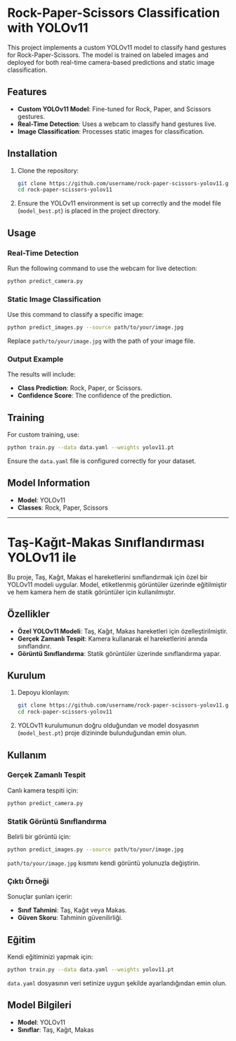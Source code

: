 # Rock-Paper-Scissors Classification with YOLOv11

This project implements a custom YOLOv11 model to classify hand gestures for Rock-Paper-Scissors. The model is trained on labeled images and deployed for both real-time camera-based predictions and static image classification.

## Features
- **Custom YOLOv11 Model**: Fine-tuned for Rock, Paper, and Scissors gestures.
- **Real-Time Detection**: Uses a webcam to classify hand gestures live.
- **Image Classification**: Processes static images for classification.

## Installation

1. Clone the repository:
   ```bash
   git clone https://github.com/username/rock-paper-scissors-yolov11.git
   cd rock-paper-scissors-yolov11
   ```

2. Ensure the YOLOv11 environment is set up correctly and the model file (`model_best.pt`) is placed in the project directory.

## Usage

### Real-Time Detection
Run the following command to use the webcam for live detection:
```bash
python predict_camera.py
```

### Static Image Classification
Use this command to classify a specific image:
```bash
python predict_images.py --source path/to/your/image.jpg
```

Replace `path/to/your/image.jpg` with the path of your image file.

### Output Example
The results will include:
- **Class Prediction**: Rock, Paper, or Scissors.
- **Confidence Score**: The confidence of the prediction.

## Training
For custom training, use:
```bash
python train.py --data data.yaml --weights yolov11.pt
```
Ensure the `data.yaml` file is configured correctly for your dataset.

## Model Information
- **Model**: YOLOv11
- **Classes**: Rock, Paper, Scissors

---

# Taş-Kağıt-Makas Sınıflandırması YOLOv11 ile

Bu proje, Taş, Kağıt, Makas el hareketlerini sınıflandırmak için özel bir YOLOv11 modeli uygular. Model, etiketlenmiş görüntüler üzerinde eğitilmiştir ve hem kamera hem de statik görüntüler için kullanılmıştır.

## Özellikler
- **Özel YOLOv11 Modeli**: Taş, Kağıt, Makas hareketleri için özelleştirilmiştir.
- **Gerçek Zamanlı Tespit**: Kamera kullanarak el hareketlerini anında sınıflandırır.
- **Görüntü Sınıflandırma**: Statik görüntüler üzerinde sınıflandırma yapar.

## Kurulum

1. Depoyu klonlayın:
   ```bash
   git clone https://github.com/username/rock-paper-scissors-yolov11.git
   cd rock-paper-scissors-yolov11
   ```

2. YOLOv11 kurulumunun doğru olduğundan ve model dosyasının (`model_best.pt`) proje dizininde bulunduğundan emin olun.

## Kullanım

### Gerçek Zamanlı Tespit
Canlı kamera tespiti için:
```bash
python predict_camera.py
```

### Statik Görüntü Sınıflandırma
Belirli bir görüntü için:
```bash
python predict_images.py --source path/to/your/image.jpg
```

`path/to/your/image.jpg` kısmını kendi görüntü yolunuzla değiştirin.

### Çıktı Örneği
Sonuçlar şunları içerir:
- **Sınıf Tahmini**: Taş, Kağıt veya Makas.
- **Güven Skoru**: Tahminin güvenilirliği.

## Eğitim
Kendi eğitiminizi yapmak için:
```bash
python train.py --data data.yaml --weights yolov11.pt
```
`data.yaml` dosyasının veri setinize uygun şekilde ayarlandığından emin olun.

## Model Bilgileri
- **Model**: YOLOv11
- **Sınıflar**: Taş, Kağıt, Makas
